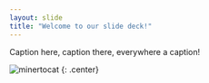 ```yaml
---
layout: slide
title: "Welcome to our slide deck!"
---
```


Caption here, caption there, everywhere a caption!

![minertocat](https://octodex.github.com/images/minertocat.png)
{: .center}
